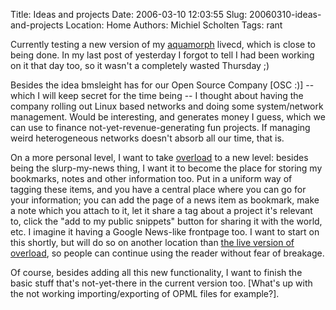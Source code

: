 Title: Ideas and projects
Date: 2006-03-10 12:03:55
Slug: 20060310-ideas-and-projects
Location: Home
Authors: Michiel Scholten
Tags: rant

<p>Currently testing a new version of my <a href="http://aquariusoft.org/page/linux/aquamorph/">aquamorph</a> livecd, which is close to being done. In my last post of yesterday I forgot to tell I had been working on it that day too, so it wasn't a completely wasted Thursday ;)</p>

<p>Besides the idea bmsleight has for our Open Source Company [OSC :)] -- which I will keep secret for the time being -- I thought about having the company rolling out Linux based networks and doing some system/network management. Would be interesting, and generates money I guess, which we can use to finance not-yet-revenue-generating fun projects. If managing weird heterogeneous networks doesn't absorb all our time, that is.</p>

<p>On a more personal level, I want to take <a href="http://aquariusoft.org/page/html/overload/">overload</a> to a new level: besides being the slurp-my-news thing, I want it to become the place for storing my bookmarks, notes and other information too. Put in a uniform way of tagging these items, and you have a central place where you can go for your information; you can add the page of a news item as bookmark, make a note which you attach to it, let it share a tag about a project it's relevant to, click the "add to my public snippets" button for sharing it with the world, etc. I imagine it having a Google News-like frontpage too. I want to start on this shortly, but will do so on another location than <a href="https://overload.aquariusoft.org/">the live version of overload</a>, so people can continue using the reader without fear of breakage.</p>

<p>Of course, besides adding all this new functionality, I want to finish the basic stuff that's not-yet-there in the current version too. [What's up with the not working importing/exporting of OPML files for example?].</p>